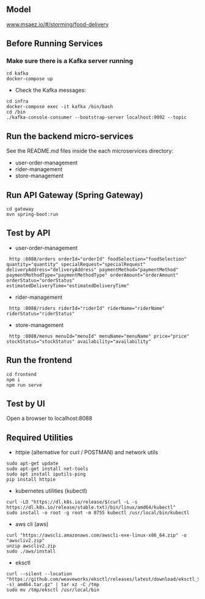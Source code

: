 # 

## Model
www.msaez.io/#/storming/food-delivery

## Before Running Services
### Make sure there is a Kafka server running
```
cd kafka
docker-compose up
```
- Check the Kafka messages:
```
cd infra
docker-compose exec -it kafka /bin/bash
cd /bin
./kafka-console-consumer --bootstrap-server localhost:9092 --topic
```

## Run the backend micro-services
See the README.md files inside the each microservices directory:

- user-order-management
- rider-management
- store-management


## Run API Gateway (Spring Gateway)
```
cd gateway
mvn spring-boot:run
```

## Test by API
- user-order-management
```
 http :8088/orders orderId="orderId" foodSelection="foodSelection" quantity="quantity" specialRequest="specialRequest" deliveryAddress="deliveryAddress" paymentMethod="paymentMethod" paymentMethodType="paymentMethodType" orderAmount="orderAmount" orderStatus="orderStatus" estimatedDeliveryTime="estimatedDeliveryTime" 
```
- rider-management
```
 http :8088/riders riderId="riderId" riderName="riderName" riderStatus="riderStatus" 
```
- store-management
```
 http :8088/menus menuId="menuId" menuName="menuName" price="price" stockStatus="stockStatus" availability="availability" 
```


## Run the frontend
```
cd frontend
npm i
npm run serve
```

## Test by UI
Open a browser to localhost:8088

## Required Utilities

- httpie (alternative for curl / POSTMAN) and network utils
```
sudo apt-get update
sudo apt-get install net-tools
sudo apt install iputils-ping
pip install httpie
```

- kubernetes utilities (kubectl)
```
curl -LO "https://dl.k8s.io/release/$(curl -L -s https://dl.k8s.io/release/stable.txt)/bin/linux/amd64/kubectl"
sudo install -o root -g root -m 0755 kubectl /usr/local/bin/kubectl
```

- aws cli (aws)
```
curl "https://awscli.amazonaws.com/awscli-exe-linux-x86_64.zip" -o "awscliv2.zip"
unzip awscliv2.zip
sudo ./aws/install
```

- eksctl 
```
curl --silent --location "https://github.com/weaveworks/eksctl/releases/latest/download/eksctl_$(uname -s)_amd64.tar.gz" | tar xz -C /tmp
sudo mv /tmp/eksctl /usr/local/bin
```

